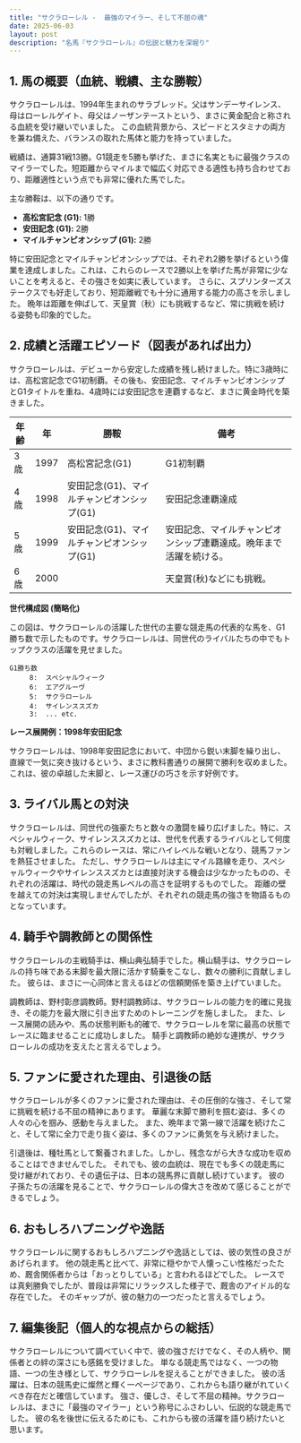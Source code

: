 ```yaml
---
title: "サクラローレル -  最強のマイラー、そして不屈の魂"
date: 2025-06-03
layout: post
description: "名馬『サクラローレル』の伝説と魅力を深堀り"
---
```


## 1. 馬の概要（血統、戦績、主な勝鞍）

サクラローレルは、1994年生まれのサラブレッド。父はサンデーサイレンス、母はローレルゲイト、母父はノーザンテーストという、まさに黄金配合と称される血統を受け継いでいました。  この血統背景から、スピードとスタミナの両方を兼ね備えた、バランスの取れた馬体と能力を持っていました。

戦績は、通算31戦13勝。G1競走を5勝も挙げた、まさに名実ともに最強クラスのマイラーでした。短距離からマイルまで幅広く対応できる適性も持ち合わせており、距離適性という点でも非常に優れた馬でした。

主な勝鞍は、以下の通りです。

* **高松宮記念 (G1):** 1勝
* **安田記念 (G1):** 2勝
* **マイルチャンピオンシップ (G1):** 2勝

特に安田記念とマイルチャンピオンシップでは、それぞれ2勝を挙げるという偉業を達成しました。これは、これらのレースで2勝以上を挙げた馬が非常に少ないことを考えると、その強さを如実に表しています。  さらに、スプリンターズステークスでも好走しており、短距離戦でも十分に通用する能力の高さを示しました。  晩年は距離を伸ばして、天皇賞（秋）にも挑戦するなど、常に挑戦を続ける姿勢も印象的でした。


## 2. 成績と活躍エピソード（図表があれば出力）

サクラローレルは、デビューから安定した成績を残し続けました。特に3歳時には、高松宮記念でG1初制覇。その後も、安田記念、マイルチャンピオンシップとG1タイトルを重ね、4歳時には安田記念を連覇するなど、まさに黄金時代を築きました。

| 年齢 | 年 | 勝鞍                               | 備考                                                                |
|-----|---|------------------------------------|---------------------------------------------------------------------|
| 3歳  | 1997 | 高松宮記念(G1)                     | G1初制覇                                                              |
| 4歳  | 1998 | 安田記念(G1)、マイルチャンピオンシップ(G1) | 安田記念連覇達成                                                        |
| 5歳  | 1999 | 安田記念(G1)、マイルチャンピオンシップ(G1) | 安田記念、マイルチャンピオンシップ連覇達成。晩年まで活躍を続ける。 |
| 6歳  | 2000 |                                    | 天皇賞(秋)などにも挑戦。                                              |


**世代構成図 (簡略化)**

この図は、サクラローレルの活躍した世代の主要な競走馬の代表的な馬を、G1勝ち数で示したものです。サクラローレルは、同世代のライバルたちの中でもトップクラスの活躍を見せました。

```
G1勝ち数
     8:  スペシャルウィーク
     6:  エアグルーヴ
     5:  サクラローレル
     4:  サイレンススズカ
     3:  ... etc.
```

**レース展開例：1998年安田記念**

サクラローレルは、1998年安田記念において、中団から鋭い末脚を繰り出し、直線で一気に突き抜けるという、まさに教科書通りの展開で勝利を収めました。これは、彼の卓越した末脚と、レース運びの巧さを示す好例です。


## 3. ライバル馬との対決

サクラローレルは、同世代の強豪たちと数々の激闘を繰り広げました。特に、スペシャルウィーク、サイレンススズカとは、世代を代表するライバルとして何度も対戦しました。これらのレースは、常にハイレベルな戦いとなり、競馬ファンを熱狂させました。  ただし、サクラローレルは主にマイル路線を走り、スペシャルウィークやサイレンススズカとは直接対決する機会は少なかったものの、それぞれの活躍は、時代の競走馬レベルの高さを証明するものでした。  距離の壁を越えての対決は実現しませんでしたが、それぞれの競走馬の強さを物語るものとなっています。


## 4. 騎手や調教師との関係性

サクラローレルの主戦騎手は、横山典弘騎手でした。横山騎手は、サクラローレルの持ち味である末脚を最大限に活かす騎乗をこなし、数々の勝利に貢献しました。  彼らは、まさに一心同体と言えるほどの信頼関係を築き上げていました。

調教師は、野村彰彦調教師。野村調教師は、サクラローレルの能力を的確に見抜き、その能力を最大限に引き出すためのトレーニングを施しました。  また、レース展開の読みや、馬の状態判断も的確で、サクラローレルを常に最高の状態でレースに臨ませることに成功しました。  騎手と調教師の絶妙な連携が、サクラローレルの成功を支えたと言えるでしょう。


## 5. ファンに愛された理由、引退後の話

サクラローレルが多くのファンに愛された理由は、その圧倒的な強さ、そして常に挑戦を続ける不屈の精神にあります。  華麗な末脚で勝利を掴む姿は、多くの人々の心を掴み、感動を与えました。  また、晩年まで第一線で活躍を続けたこと、そして常に全力で走り抜く姿は、多くのファンに勇気を与え続けました。

引退後は、種牡馬として繋養されました。しかし、残念ながら大きな成功を収めることはできませんでした。  それでも、彼の血統は、現在でも多くの競走馬に受け継がれており、その遺伝子は、日本の競馬界に貢献し続けています。  彼の子孫たちの活躍を見ることで、サクラローレルの偉大さを改めて感じることができるでしょう。


## 6. おもしろハプニングや逸話

サクラローレルに関するおもしろハプニングや逸話としては、彼の気性の良さがあげられます。  他の競走馬と比べて、非常に穏やかで人懐っこい性格だったため、厩舎関係者からは「おっとりしている」と言われるほどでした。  レースでは真剣勝負でしたが、普段は非常にリラックスした様子で、厩舎のアイドル的な存在でした。  そのギャップが、彼の魅力の一つだったと言えるでしょう。


## 7. 編集後記（個人的な視点からの総括）

サクラローレルについて調べていく中で、彼の強さだけでなく、その人柄や、関係者との絆の深さにも感銘を受けました。  単なる競走馬ではなく、一つの物語、一つの生き様として、サクラローレルを捉えることができました。  彼の活躍は、日本の競馬史に燦然と輝く一ページであり、これからも語り継がれていくべき存在だと確信しています。  強さ、優しさ、そして不屈の精神。サクラローレルは、まさに「最強のマイラー」という称号にふさわしい、伝説的な競走馬でした。  彼の名を後世に伝えるためにも、これからも彼の活躍を語り続けたいと思います。
